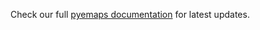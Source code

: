 Check our full [pyemaps documentation](https://emlab-solutions.github.io/pyemaps) for latest updates.
